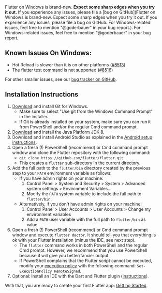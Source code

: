 Flutter on Windows is brand-new. **Expect some sharp edges when you try it out.** If you experience any issues, please file a [bug on GitHub](Flutter on Windows is brand-new. Expect some sharp edges when you try it out. If you experience any issues, please file a bug on GitHub. For Windows-related issues, feel free to mention "@goderbauer" in your bug report.). For Windows-related issues, feel free to mention "@goderbauer" in your bug report.

## Known Issues On Windows:
* Hot Reload is slower than it is on other platforms ([#8513](https://github.com/flutter/flutter/issues/8513))
* The flutter test command is not supported ([#8516](https://github.com/flutter/flutter/issues/8516))

For other smaller issues, see our [bug tracker on GitHub](https://github.com/flutter/flutter/issues?q=is%3Aopen+is%3Aissue+label%3A%22%E2%9D%96+platform-windows%22).

## Installation Instructions
1. [Download](https://git-scm.com/download/win) and install Git for Windows.
   * Make sure to select "Use git from the Windows Command Prompt" in the installer.
   * If Git is already installed on your system, make sure you can run it from PowerShell and/or the regular Cmd command prompt.
1. [Download](http://www.oracle.com/technetwork/java/javase/downloads/index.html) and install the Java Platform JDK 8.
1. Download and install Android Studio as explained in the [Android setup instructions](https://flutter.io/setup/#android-setup).
1. Open a fresh (!) PowerShell (recommend) or Cmd command prompt window and clone the Flutter repository with the following command:
   * `git clone https://github.com/flutter/flutter.git`
   * This creates a `flutter` sub-directory in the current directory.
1. Add the full path to the `flutter/bin` directory created by the previous step to your `PATH` environment variable as follows:
   * If you have admin rights on your machine:
      1. Control Panel > System and Security > System > Advanced system settings > Environment Variables...
      1. Modify the `PATH` system variable to include the full path to `flutter/bin`.
   * Alternatively, if you don't have admin rights on your machine:
      1. Control Panel > User Accounts > User Accounts > Change my environment variables
      1. Add a `PATH` user variable with the full path to `flutter/bin` as value
1. Open a fresh (!) PowerShell (recommend) or Cmd command prompt window and execute `flutter doctor`. It should tell you that everything is ok with your Flutter installation (minus the IDE, see next step).
   * The `flutter` command works in both PowerShell and the regular Cmd prompt. However, we recommend that you use PowerShell because it will give you better/fancier output.
   * If PowerShell complains that the Flutter script cannot be executed, modify your [execution policy](https://msdn.microsoft.com/en-us/powershell/reference/5.1/microsoft.powershell.core/about/about_execution_policies) with the following command: `Set-ExecutionPolicy RemoteSigned`.
1. Optional: Install an IDE with the Dart and Flutter plugin ([instructions](https://flutter.io/intellij-setup/)).

With that, you are ready to create your first Flutter app: [Getting Started](https://flutter.io/getting-started/).